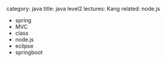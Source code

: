 category: java
title: java level2
lectures: Kang
related: node.js

- spring
- MVC
- class
- node.js
- eclipse
- springboot
